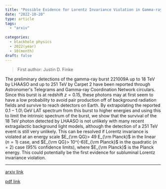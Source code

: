 ```yaml
---
title: "Possible Evidence for Lorentz Invariance Violation in Gamma-ray Burst 221009A"
date: "2022-10-20"
type: article
tags:
  - "arxiv"
  
categories:
  - blackhole physics
  - 2022(year)
  - 10(month)
draft: false
---
```

> First author: Justin D. Finke

 The preliminary detections of the gamma-ray burst 221009A up to 18 TeV by
LHAASO and up to 251 TeV by Carpet 2 have been reported through Astronomer's
Telegrams and Gamma-ray Coordination Network circulars. Since this burst is at
redshift $z=0.15$, these photons may at first seem to have a low probability to
avoid pair production off of background radiation fields and survive to reach
detectors on Earth. By extrapolating the reported $0.1-1.0$\ GeV LAT spectrum
from this burst to higher energies and using this to limit the intrinsic
spectrum of the burst, we show that the survival of the 18 TeV photon detected
by LHAASO is not unlikely with many recent extragalactic background light
models, although the detection of a 251 TeV event is still very unlikely. This
can be resolved if Lorentz invariance is violated at an energy scale $E_{\rm
QG}> 49 E_{\rm Planck}$ in the linear ($n=1$) case, and $E_{\rm QG}>
10^{-6}E_{\rm Planck}$ in the quadratic ($n=2$) case (95% confidence limits),
where $E_{\rm Planck}$ is the Planck energy. This could potentially be the
first evidence for subluminal Lorentz invariance violation.

---
[arxiv link](http://arxiv.org/abs/2210.11261v1)

[pdf link](http://arxiv.org/pdf/2210.11261v1)